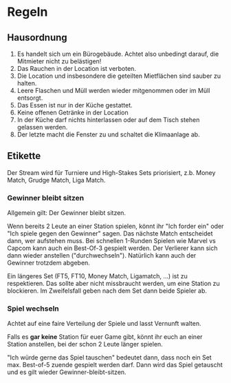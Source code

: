 # Regeln

## Hausordnung

1. Es handelt sich um ein Bürogebäude. Achtet also unbedingt darauf, die Mitmieter nicht zu belästigen!
1. Das Rauchen in der Location ist verboten.
1. Die Location und insbesondere die geteilten Mietflächen sind sauber zu halten.
1. Leere Flaschen und Müll werden wieder mitgenommen oder im Müll entsorgt.
1. Das Essen ist nur in der Küche gestattet.
1. Keine offenen Getränke in der Location
1. In der Küche darf nichts hinterlassen oder auf dem Tisch stehen gelassen werden.
1. Der letzte macht die Fenster zu und schaltet die Klimaanlage ab.

## Etikette

Der Stream wird für Turniere und High-Stakes Sets priorisiert, z.b. Money Match, Grudge Match, Liga Match.

### Gewinner bleibt sitzen

Allgemein gilt: Der Gewinner bleibt sitzen.

Wenn bereits 2 Leute an einer Station spielen, könnt ihr "Ich forder ein" oder "Ich spiele gegen den Gewinner" sagen.
Das nächste Match entscheidet dann, wer aufstehen muss. Bei schnellen 1-Runden Spielen wie Marvel vs Capcom kann auch ein Best-Of-3 gespielt werden.
Der Verlierer kann sich dann wieder anstellen ("durchwechseln"). Natürlich kann auch der Gewinner trotzdem abgeben.

Ein längeres Set (FT5, FT10, Money Match, Ligamatch, ...) ist zu respektieren. Das sollte aber nicht missbraucht werden, um eine Station zu blockieren. Im Zweifelsfall geben nach dem Set dann beide Spieler ab.

### Spiel wechseln

Achtet auf eine faire Verteilung der Spiele und lasst Vernunft walten.

Falls es **gar keine** Station für euer Game gibt, könnt ihr euch an einer Station anstellen, bei der schon 2 Leute länger spielen.

"Ich würde gerne das Spiel tauschen" bedeutet dann, dass noch ein Set max. Best-of-5 zuende gespielt werden darf. Dann wird das Spiel getauscht und es gilt wieder Gewinner-bleibt-sitzen.
